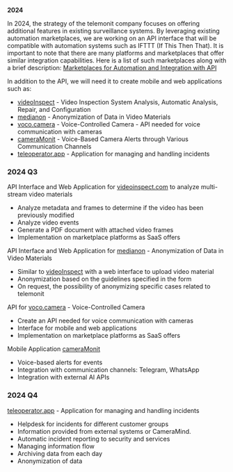 **2024**

In 2024, the strategy of the telemonit company focuses on offering additional features in existing surveillance systems. By leveraging existing automation marketplaces, we are working on an API interface that will be compatible with automation systems such as IFTTT (If This Then That). It is important to note that there are many platforms and marketplaces that offer similar integration capabilities. Here is a list of such marketplaces along with a brief description: [Marketplaces for Automation and Integration with API](PL/API-INTEGRATION.md)

In addition to the API, we will need it to create mobile and web applications such as:

- [videoInspect](http://www.videoinspect.com) - Video Inspection System Analysis, Automatic Analysis, Repair, and Configuration
- [medianon](http://www.medianon.com) - Anonymization of Data in Video Materials
- [voco.camera](http://www.voco.camera) - Voice-Controlled Camera - API needed for voice communication with cameras
- [cameraMonit](http://www.cameramonit.com) - Voice-Based Camera Alerts through Various Communication Channels
- [teleoperator.app](http://www.teleoperator.app) - Application for managing and handling incidents

### 2024 Q3

API Interface and Web Application for [videoinspect.com](http://www.videoinspect.com) to analyze multi-stream video materials

- Analyze metadata and frames to determine if the video has been previously modified
- Analyze video events
- Generate a PDF document with attached video frames
- Implementation on marketplace platforms as SaaS offers

API Interface and Web Application for [medianon](http://www.medianon.com) - Anonymization of Data in Video Materials

- Similar to [videoInspect](http://www.videoinspect.com) with a web interface to upload video material
- Anonymization based on the guidelines specified in the form
- On request, the possibility of anonymizing specific cases related to telemonit

API for [voco.camera](http://www.voco.camera) - Voice-Controlled Camera

- Create an API needed for voice communication with cameras
- Interface for mobile and web applications
- Implementation on marketplace platforms as SaaS offers

Mobile Application [cameraMonit](http://www.cameramonit.com)

- Voice-based alerts for events
- Integration with communication channels: Telegram, WhatsApp
- Integration with external AI APIs

### 2024 Q4

[teleoperator.app](http://www.teleoperator.app) - Application for managing and handling incidents

- Helpdesk for incidents for different customer groups
- Information provided from external systems or CameraMind.
- Automatic incident reporting to security and services
- Managing information flow
- Archiving data from each day
- Anonymization of data
